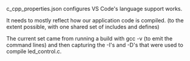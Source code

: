 c_cpp_properties.json configures VS Code's language support works.

It needs to mostly reflect how our application code is compiled. (to the extent possible, with one shared set of includes and defines)

The current set came from running a build with gcc -v (to emit the command lines) and then capturing the -I's and -D's that were used to compile led_control.c.

